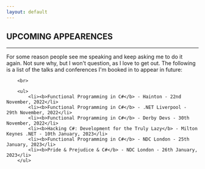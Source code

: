 ```yaml
---
layout: default
---
```


<div class="pagepanel down_arrow white">
	<div class="center">
    <h2>UPCOMING APPEARENCES</h2>
    <hr/>
		<p>For some reason people see me speaking and keep asking me to do it again.  Not sure why, but I won't question, as I love to get out.  The following is a list of the talks and conferences I'm booked in to appear in future:</p>
		
		<br>
		
		<ul>
			<li><b>Functional Programming in C#</b> - Hainton - 22nd November, 2022</li>
			<li><b>Functional Programming in C#</b> - .NET Liverpool - 29th November, 2022</li>
			<li><b>Functional Programming in C#</b> - Derby Devs - 30th November, 2022</li>
			<li><b>Hacking C#: Development for the Truly Lazy</b> - Milton Keynes .NET - 10th January, 2023</li>
			<li><b>Functional Programming in C#</b> - NDC London - 25th January, 2023</li>
			<li><b>Pride & Prejudice & C#</b> - NDC London - 26th January, 2023</li>
		</ul>
		
		

